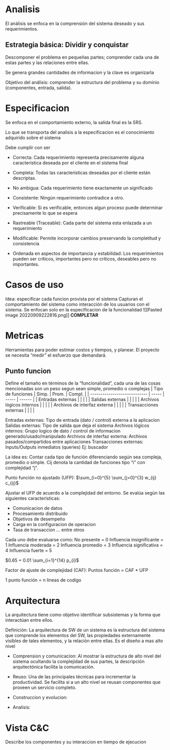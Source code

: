 # Analisis
El análisis se enfoca en la comprensión del sistema deseado y
sus requerimientos.

## Estrategia básica: Dividir y conquistar
Descomponer el problema en pequeñas partes; comprender
cada una de estas partes y las relaciones entre ellas.

Se genera grandes cantidades de informacion y la clave es organizarla

Objetivo del análisis: comprender la estructura del problema y su
dominio (componentes, entrada, salida).

# Especificacion
Se enfoca en el comportamiento externo, la salida final es la SRS.

Lo que se transporta del analisis a la especificacion es el conocimiento adquirido sobre el sistema

Debe cumplir con ser
* Correcta: Cada requerimiento representa precisamente alguna caracteristica deseada por el cliente en el sistema final

* Completa: Todas las características deseadas por el cliente están descriptas.
* No ambigua: Cada requerimiento tiene exactamente un significado
* Consistente: Ningún requerimiento contradice a otro.
* Verificable: Si es verificable, entonces algun proceso puede determinar precisamente lo que se espera
* Rastreable (Traceable): Cada parte del sistema esta enlazada a un requerimiento
* Modificable: Permite incorporar cambios preservando la completitud y consistencia
* Ordenada en aspectos de importancia y estabilidad: Los requerimientos pueden ser críticos, importantes pero no críticos, deseables pero no importantes.

# Casos de uso
Idea: especificar cada funcion provista por el sistema
Capturan el comportamiento del sistema como interacción de los usuarios con el sistema. Se enfocan solo en la especificacion de la funcionalidad 
![[Pasted image 20220909222816.png]]
**COMPLETAR**
# Metricas
Herramientas para poder estimar costos y tiempos, y planear. El proyecto se necesita
“medir” el esfuerzo que demandará.

## Punto funcion
Define el tamaño en términos de la “funcionalidad”, cada una de las cosas mencionadas son un peso segun sean simple, promedio o complejas
| Tipo de funciones            | Simp. | Prom. | Compl. |
| ---------------------------- | ----- | ----- | ------ |
| Entradas externas            |       |       |        |
| Salidas externas             |       |       |        |
| Archivos lógicos internos    |       |       |        |
| Archivos de interfaz externa |       |       |        |
| Transacciones externas       |       |       |        |

Entradas externas: Tipo de entrada (dato / control) externa a la aplicacion
Salidas externas: Tipo de salida que deja el sistema
Archivos lógicos internos: Grupo logico de dato / control de informacion generado/usado/manipulado
Archivos de interfaz externa: Archivos pasados/compartidos entre aplicaciones
Transacciones externas: Inputs/Outputs inmediatos (queries) Ej: buscador

La idea es:
Contar cada tipo de función diferenciando según sea compleja,
promedio o simple. 
Cij denota la cantidad de funciones tipo “i” con complejidad “j”.

Punto función no ajustado (UFP):
$\sum_{i=0}^{5} \sum_{j=0}^{3} w_{ij} c_{ij}$

Ajustar el UFP de acuerdo a la complejidad del entorno. Se evalúa según las siguientes características:
* Comunicacion de datos
* Procesamiento distribuido
* Objetivos de desempeño
* Carga en la configuracion de operacion
* Tasa de transaccion
... entre otros

Cada uno debe evaluarse como:
No presente = 0
Influencia insignificante = 1
Influencia moderada = 2
Influencia promedio = 3
Influencia significativa = 4
Influencia fuerte = 5

$0.65 + 0.01 \sum_{i=1}^{14} p_{i}$

Factor de ajuste de complejidad (CAF):
Puntos función = CAF * UFP

1 punto función = n lineas de codigo

# Arquitectura
La arquitectura tiene como objetivo identificar subsistemas y la forma que interactúan entre ellos.

Definición: La arquitectura de SW de un sistema es la estructura del sistema que comprende los elementos del SW, las propiedades externamente visibles de tales elementos, y la relación entre ellas. Es el diseño a mas alto nivel

* Comprension y comunicacion: Al mostrar la estructura de alto nivel del sistema ocultando la complejidad de sus partes, la descripción arquitectónica facilita la comunicación.

* Reuso: Una de las principales técnicas para incrementar la productividad. Se facilita si a un alto nivel se reusan componentes que proveen un servicio completo.
* Construccion y evolucion: 
* Analisis: 

# Vista C&C
Describe los componentes y su interaccion en tiempo de ejecucion



